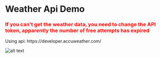 # Weather Api Demo
<h3 style="color:#FF0000">If you can't get the weather data, you need to change the API token, apparently the number of free attempts has expired</h3>
Using api: https://developer.accuweather.com/

 ![alt text](https://i.ibb.co/LYMQ3z1/Screenshot-1.png)
